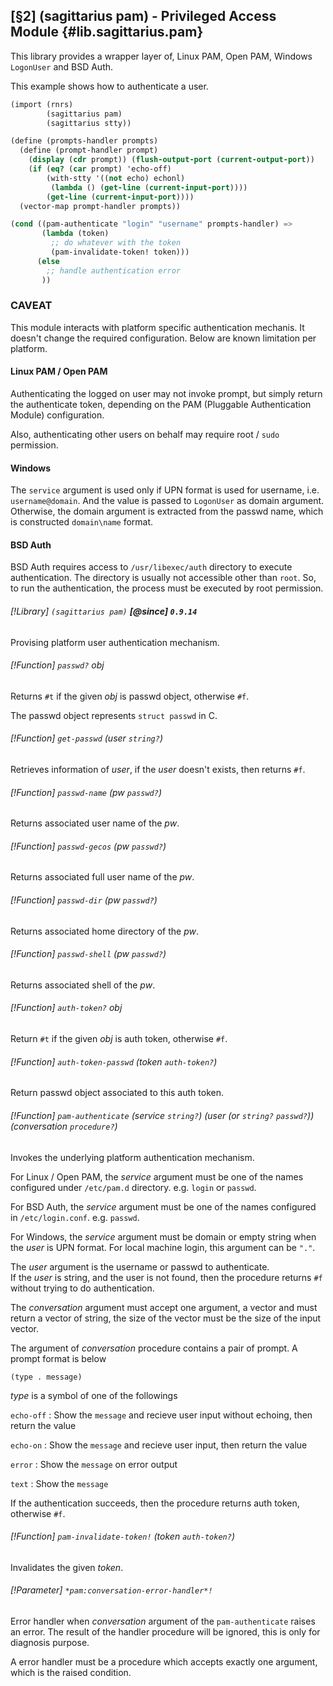 [§2] (sagittarius pam) - Privileged Access Module {#lib.sagittarius.pam}
-------------

This library provides a wrapper layer of, Linux PAM, Open PAM, 
Windows `LogonUser` and BSD Auth.

This example shows how to authenticate a user.
```scheme
(import (rnrs)
        (sagittarius pam)
        (sagittarius stty))

(define (prompts-handler prompts)
  (define (prompt-handler prompt)
    (display (cdr prompt)) (flush-output-port (current-output-port))
    (if (eq? (car prompt) 'echo-off)
        (with-stty '((not echo) echonl) 
         (lambda () (get-line (current-input-port))))
        (get-line (current-input-port))))
  (vector-map prompt-handler prompts))

(cond ((pam-authenticate "login" "username" prompts-handler) =>
       (lambda (token)
         ;; do whatever with the token
         (pam-invalidate-token! token)))
      (else 
        ;; handle authentication error
       ))
```

### CAVEAT

This module interacts with platform specific authentication mechanis.
It doesn't change the required configuration. Below are known limitation
per platform.

#### Linux PAM / Open PAM

Authenticating the logged on user may not invoke prompt, but simply
return the authenticate token, depending on the PAM 
(Pluggable Authentication Module) configuration.

Also, authenticating other users on behalf may require root / `sudo`
permission.

#### Windows

The `service` argument is used only if UPN format is used for username,
i.e. `username@domain`. And the value is passed to `LogonUser` as domain
argument.
Otherwise, the domain argument is extracted from the passwd name, which
is constructed `domain\name` format.

#### BSD Auth

BSD Auth requires access to `/usr/libexec/auth` directory to execute
authentication. The directory is usually not accessible other than
`root`. So, to run the authentication, the process must be executed
by root permission.


###### [!Library] `(sagittarius pam)`  **[@since] `0.9.14`**

Provising platform user authentication mechanism.

###### [!Function] `passwd?` _obj_

Returns `#t` if the given _obj_ is passwd object, otherwise `#f`.

The passwd object represents `struct passwd` in C.

###### [!Function] `get-passwd` (_user_ `string?`)

Retrieves information of _user_, if the _user_ doesn't exists,
then returns `#f`.

###### [!Function] `passwd-name` (_pw_ `passwd?`)

Returns associated user name of the _pw_.

###### [!Function] `passwd-gecos` (_pw_ `passwd?`)

Returns associated full user name of the _pw_.

###### [!Function] `passwd-dir` (_pw_ `passwd?`)

Returns associated home directory of the _pw_.

###### [!Function] `passwd-shell` (_pw_ `passwd?`)

Returns associated shell of the _pw_.

###### [!Function] `auth-token?` _obj_

Return `#t` if the given _obj_ is auth token, otherwise `#f`.

###### [!Function] `auth-token-passwd` (_token_ `auth-token?`)

Return passwd object associated to this auth token.


###### [!Function] `pam-authenticate` (_service_ `string?`) (_user_ (or `string?` `passwd?`)) (_conversation_ `procedure?`)

Invokes the underlying platform authentication mechanism.

For Linux / Open PAM, the _service_ argument must be one of the
names configured under `/etc/pam.d` directory. e.g. `login` or
`passwd`.

For BSD Auth, the _service_ argument must be one of the names
configured in `/etc/login.conf`. e.g. `passwd`.

For Windows, the _service_ argument must be domain or empty string when
the _user_ is UPN format. For local machine login, this argument can be
`"."`.

The _user_ argument is the username or passwd to authenticate.  
If the _user_ is string, and the user is not found, then the procedure
returns `#f` without trying to do authentication.

The _conversation_ argument must accept one argument, a vector and
must return a vector of string, the size of the vector must be the
size of the input vector.

The argument of _conversation_ procedure contains a pair of prompt.
A prompt format is below

`(type . message)`

_type_ is a symbol of one of the followings

`echo-off`
: Show the `message` and recieve user input without echoing, then
  return the value

`echo-on`
: Show the `message` and recieve user input, then return the value

`error`
: Show the `message` on error output

`text`
: Show the `message`

If the authentication succeeds, then the procedure returns auth token,
otherwise `#f`.

###### [!Function] `pam-invalidate-token!` (_token_ `auth-token?`)

Invalidates the given _token_.

###### [!Parameter] `*pam:conversation-error-handler*!`

Error handler when _conversation_ argument of the `pam-authenticate`
raises an error. The result of the handler procedure will be ignored,
this is only for diagnosis purpose.

A error handler must be a procedure which accepts exactly one argument,
which is the raised condition.
